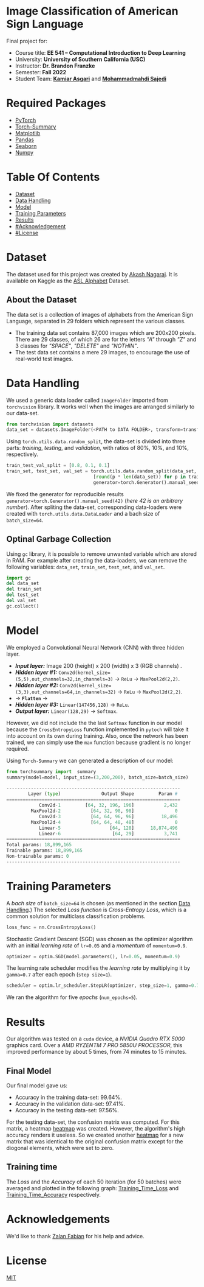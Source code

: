 # Image Classification of American Sign Language

Final project for:
- Course title: **EE 541 – Computational Introduction to Deep Learning**
- University: **University of Southern California (USC)**
- Instructor: **Dr. Brandon Franzke**
- Semester: **Fall 2022**
- Student Team: [**Kamiar Asgari**](https://github.com/kamiarasgari) and [**Mohammadmahdi Sajedi**]()

# Required Packages
- [PyTorch](https://pytorch.org/) 
- [Torch-Summary](https://pypi.org/project/torch-summary/)
- [Matplotlib](https://matplotlib.org/)
- [Pandas](https://pandas.pydata.org/)
- [Seaborn](https://seaborn.pydata.org/)
- [Numpy](https://numpy.org/)

# Table Of Contents
- [Dataset](#Dataset) 
- [Data Handling](#Data-Handling)
- [Model](#Model)
- [Training Parameters](#Training-Parameters)
- [Results](#Results)
- [#Acknowledgement](#Acknowledgement)
- [#License](#License)


# Dataset
The dataset used for this project was created by [Akash Nagaraj](https://github.com/grassknoted). It is available on Kaggle as the [ASL Alphabet](https://www.kaggle.com/grassknoted/asl-alphabet) Dataset.

## About the Dataset
The data set is a collection of images of alphabets from the American Sign Language, separated in 29 folders which represent the various classes.
- The training data set contains 87,000 images which are 200x200 pixels. There are 29 classes, of which 26 are for the letters *"A"* through *"Z"* and 3 classes for *"SPACE"*, *"DELETE"* and *"NOTHIN"*.
- The test data set contains a mere 29 images, to encourage the use of real-world test images.

# Data Handling
We used a generic data loader called `ImageFolder` imported from `torchvision` library. It works well when the images are arranged similarly to our data-set.
```python
from torchvision import datasets
data_set = datasets.ImageFolder(<PATH to DATA FOLDER>, transform=transforms.ToTensor())
```
Using `torch.utils.data.random_split`, the data-set is divided into three parts: *training*, *testing*, and *validation*, with ratios of 80%, 10%, and 10%, respectively.
```python
train_test_val_split = [0.8, 0.1, 0.1]
train_set, test_set, val_set = torch.utils.data.random_split(data_set,
                                [round(p * len(data_set)) for p in train_test_val_split],
                                generator=torch.Generator().manual_seed(42))
```
We fixed the generator for reproducible results `generator=torch.Generator().manual_seed(42)` (*here 42 is an arbitrary number*). After spliting the data-set, corresponding data-loaders were created with `torch.utils.data.DataLoader` and a bach size of `batch_size=64`.

## Optinal Garbage Collection
Using `gc` library, it is possible to remove unwanted variable which are stored in RAM. For example after creating the data-loaders, we can remove the following variables: `data_set`, `train_set`, `test_set`, and `val_set`.
```python
import gc
del data_set
del train_set
del test_set
del val_set
gc.collect()
```

# Model
We employed a Convolutional Neural Network (CNN) with three hidden layer. 
- ***Input layer:*** Image 200 (height) x 200 (width) x 3 (RGB channels) .
- ***Hidden layer #1:*** `Conv2d(kernel_size=(5,5),out_channels=32,in_channels=3)` &rarr; `ReLu` &rarr; `MaxPool2d(2,2)`.
- ***Hidden layer #2:*** `Conv2d(kernel_size=(3,3),out_channels=64,in_channels=32)` &rarr; `ReLu` &rarr; `MaxPool2d(2,2)`.
- &rarr; **`Flatten`** &rarr;
- ***Hidden layer #3:*** `Linear(147456,128)` &rarr; `ReLu`.
- ***Output layer:*** `Linear(128,29)` &rarr; `Softmax`.

However, we did not include the the last `Softmax` function in our model because the `CrossEntropyLoss` function implemented in `pytoch` will take it into account on its own during training. Also, once the network has been trained, we can simply use the `max` function because gradient is no longer required.

Using `Torch-Summary` we can generated a description of our model:
```python
from torchsummary import  summary
summary(model=model, input_size=(3,200,200), batch_size=batch_size)
````
```python
----------------------------------------------------------------
        Layer (type)               Output Shape         Param #
================================================================
            Conv2d-1         [64, 32, 196, 196]           2,432
         MaxPool2d-2           [64, 32, 98, 98]               0
            Conv2d-3           [64, 64, 96, 96]          18,496
         MaxPool2d-4           [64, 64, 48, 48]               0
            Linear-5                  [64, 128]      18,874,496
            Linear-6                   [64, 29]           3,741
================================================================
Total params: 18,899,165
Trainable params: 18,899,165
Non-trainable params: 0
----------------------------------------------------------------
```

# Training Parameters
A *bach size* of `batch_size=64` is chosen (as mentioned in the section [Data Handling](#Data-Handling).) The selected *Loss function* is *Cross-Entropy Loss*, which is a common solution for multiclass classification problems.
```python
loss_func = nn.CrossEntropyLoss()
```
Stochastic Gradient Descent (SGD) was chosen as the optimizer algorithm with an initial *learning rate* of `lr=0.05` and a *momentum* of `momentum=0.9`.
```python
optimizer = optim.SGD(model.parameters(), lr=0.05, momentum=0.9)
```
The learning rate scheduler modifies the *learning rate* by multiplying it by `gamma=0.7` after each epoch (`step size=1`).
```python
scheduler = optim.lr_scheduler.StepLR(optimizer, step_size=1, gamma=0.7)
```
We ran the algorithm for five *epochs* (`num_epochs=5`).

# Results
Our algorithm was tested on a `cuda` device, a *NVIDIA Quadro RTX 5000* graphics card. Over a *AMD RYZENTM 7 PRO 5850U PROCESSOR*, this improved performance by about 5 times, from 74 minutes to 15 minutes.

## Final Model
Our final model gave us:
- Accuracy in the training data-set: 99.64%. 
- Accuracy in the validation data-set: 97.41%.
- Accuracy in the testing data-set: 97.56%. 

For the testing data-set, the confusion matrix was computed. For this matrix, a heatmap [heatmap](https://github.com/kamiarasgari/Image_Classification_of_American_Sign_Language/blob/b36871d739b255ba70ce19865692186487ace32a/Full_Confusion_Matrix.png) was created. However, the algorithm's high accuracy renders it useless. So we created another [heatmap](https://github.com/kamiarasgari/Image_Classification_of_American_Sign_Language/blob/b36871d739b255ba70ce19865692186487ace32a/diog_zeroed_conf_matr.png) for a new matrix that was identical to the original confusion matrix except for the diogonal elements, which were set to zero.

## Training time
The *Loss* and the *Accuracy* of each 50 iteration (for 50 batches)  were averaged and plotted in the following graph: [Training_Time_Loss](https://github.com/kamiarasgari/Image_Classification_of_American_Sign_Language/blob/0a2c5c0f7f1b8a859b660369112eb973282cb5f9/Training_Time_Loss.png) and [Training_Time_Accuracy](https://github.com/kamiarasgari/Image_Classification_of_American_Sign_Language/blob/0a2c5c0f7f1b8a859b660369112eb973282cb5f9/Training_Time_Accuracy.png) respectively.

# Acknowledgements
We'd like to thank [Zalan Fabian](https://z-fabian.github.io/) for his help and advice.

# License

[MIT](https://choosealicense.com/licenses/mit/)



